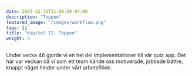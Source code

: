 ```yaml
---
date: 2023-12-13T11:00:59-04:00
description: "Toppen"
featured_image: "/images/workflow.png"
tags: []
title: "Kapitel II: Toppen"
weight: 3
---
```

<style>
  body {
    background-image: url('/images/workflow.png');
    background-size: cover;
  }
</style>
Under vecka 46 gjorde vi en hel del implementationer till vår quiz app. Det här var veckan då vi som ett team kände oss motiverade, jobbade bättre, knappt något hinder under vårt arbetsflöde.